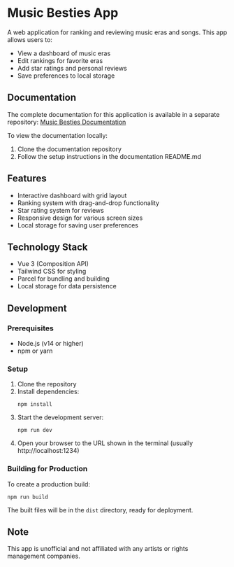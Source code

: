 # Music Besties App

A web application for ranking and reviewing music eras and songs. This app allows users to:

- View a dashboard of music eras
- Edit rankings for favorite eras
- Add star ratings and personal reviews
- Save preferences to local storage

## Documentation

The complete documentation for this application is available in a separate repository:
[Music Besties Documentation](https://github.com/your-username/music-besties-docs)

To view the documentation locally:
1. Clone the documentation repository
2. Follow the setup instructions in the documentation README.md

## Features

- Interactive dashboard with grid layout
- Ranking system with drag-and-drop functionality
- Star rating system for reviews
- Responsive design for various screen sizes
- Local storage for saving user preferences

## Technology Stack

- Vue 3 (Composition API)
- Tailwind CSS for styling
- Parcel for bundling and building
- Local storage for data persistence

## Development

### Prerequisites

- Node.js (v14 or higher)
- npm or yarn

### Setup

1. Clone the repository
2. Install dependencies:
   ```
   npm install
   ```
3. Start the development server:
   ```
   npm run dev
   ```
4. Open your browser to the URL shown in the terminal (usually http://localhost:1234)

### Building for Production

To create a production build:

```
npm run build
```

The built files will be in the `dist` directory, ready for deployment.

## Note

This app is unofficial and not affiliated with any artists or rights management companies.

